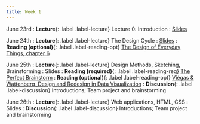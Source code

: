 ```yaml
---
title: Week 1
---
```


<!-- prettier-ignore-start -->

June 23rd
: **Lecture**{: .label .label-lecture} Lecture 0: Introduction
  : [Slides](https://bcourses.berkeley.edu/courses/1545463/files?preview=91916203)

June 24th
: **Lecture**{: .label .label-lecture} The Design Cycle
  : [Slides](https://bcourses.berkeley.edu/courses/1545463/files?preview=91916326)
: **Reading (optional)**{: .label .label-reading-opt} [The Design of Everyday Things, chapter 6](https://dl.icdst.org/pdfs/files4/4bb8d08a9b309df7d86e62ec4056ceef.pdf)

June 25th
: **Lecture**{: .label .label-lecture} Design Methods, Sketching, Brainstorming
  : Slides
: **Reading (required)**{: .label .label-reading-req} [The Perfect Brainstorm](https://bcourses.berkeley.edu/courses/1535376/files/folder/readings?preview=89055875)
: **Reading (optional)**{: .label .label-reading-opt} [Viégas & Wattenberg, Design and Redesign in Data Visualization](https://medium.com/@hint_fm/design-and-redesign-4ab77206cf9)
: **Discussion**{: .label .label-discussion} Introductions; Team project and brainstorming

June 26th
: **Lecture**{: .label .label-lecture} Web applications, HTML, CSS
  : Slides
: **Discussion**{: .label .label-discussion} Introductions; Team project and brainstorming


<!-- prettier-ignore-end -->
